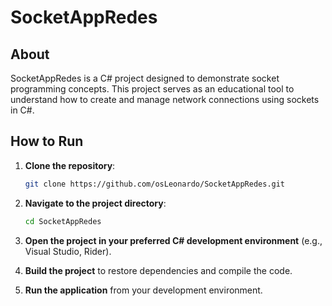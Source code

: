 # SocketAppRedes

## About

SocketAppRedes is a C# project designed to demonstrate socket programming concepts. This project serves as an educational tool to understand how to create and manage network connections using sockets in C#.

## How to Run

1. **Clone the repository**:
   ```sh
   git clone https://github.com/osLeonardo/SocketAppRedes.git

2. **Navigate to the project directory**:
   ```sh
   cd SocketAppRedes

 2. **Open the project in your preferred C# development environment** (e.g., Visual Studio, Rider).
 
 3. **Build the project** to restore dependencies and compile the code.
 
 4. **Run the application** from your development environment.
